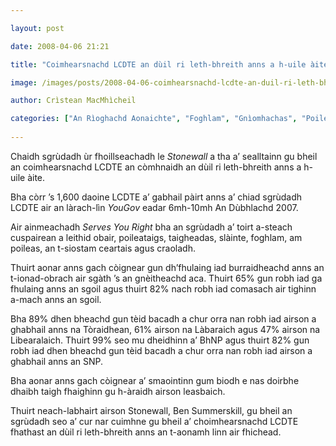 ```yaml
---

layout: post

date: 2008-04-06 21:21

title: "Coimhearsnachd LCDTE an dùil ri leth-bhreith anns a h-uile àite"

image: /images/posts/2008-04-06-coimhearsnachd-lcdte-an-duil-ri-leth-bhreith-anns-a-h-uile-a-aite.webp

author: Crìstean MacMhìcheil

categories: ["An Rìoghachd Aonaichte", "Foghlam", "Gnìomhachas", "Poileataigs"]
    
---
```


Chaidh sgrùdadh ùr fhoillseachadh le *Stonewall* a tha a’ sealltainn gu bheil an coimhearsnachd LCDTE an còmhnaidh an dùil ri leth-bhreith anns a h-uile àite.

Bha còrr ’s 1,600 daoine LCDTE a’ gabhail pàirt anns a’ chiad sgrùdadh LCDTE air an làrach-lìn *YouGov* eadar 6mh-10mh An Dùbhlachd 2007.

Air ainmeachadh *Serves You Right* bha an sgrùdadh a’ toirt a-steach cuspairean a leithid obair, poileataigs, taigheadas, slàinte, foghlam, am poileas, an t-siostam ceartais agus craoladh.

Thuirt aonar anns gach còignear gun dh’fhulaing iad burraidheachd anns an t-ionad-obrach air sgàth ’s an gnèitheachd aca. Thuirt 65% gun robh iad ga fhulaing anns an sgoil agus thuirt 82% nach robh iad comasach air tighinn a-mach anns an sgoil.

Bha 89% dhen bheachd gun tèid bacadh a chur orra nan robh iad airson a ghabhail anns na Tòraidhean, 61% airson na Làbaraich agus 47% airson na Libearalaich. Thuirt 99% seo mu dheidhinn a’ BhNP agus thuirt 82% gun robh iad dhen bheachd gun tèid bacadh a chur orra nan robh iad airson a ghabhail anns an SNP.

Bha aonar anns gach còignear a’ smaointinn gum biodh e nas doirbhe dhaibh taigh fhaighinn gu h-àraidh airson leasbaich.

Thuirt neach-labhairt airson Stonewall, Ben Summerskill, gu bheil an sgrùdadh seo a’ cur nar cuimhne gu bheil a’ choimhearsnachd LCDTE fhathast an dùil ri leth-bhreith anns an t-aonamh linn air fhichead.
